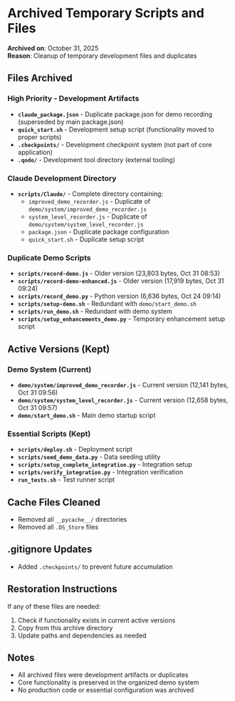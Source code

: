 # Archived Temporary Scripts and Files

**Archived on**: October 31, 2025  
**Reason**: Cleanup of temporary development files and duplicates

## Files Archived

### High Priority - Development Artifacts

- **`claude_package.json`** - Duplicate package.json for demo recording (superseded by main package.json)
- **`quick_start.sh`** - Development setup script (functionality moved to proper scripts)
- **`.checkpoints/`** - Development checkpoint system (not part of core application)
- **`.qodo/`** - Development tool directory (external tooling)

### Claude Development Directory

- **`scripts/Claude/`** - Complete directory containing:
  - `improved_demo_recorder.js` - Duplicate of `demo/system/improved_demo_recorder.js`
  - `system_level_recorder.js` - Duplicate of `demo/system/system_level_recorder.js`
  - `package.json` - Duplicate package configuration
  - `quick_start.sh` - Duplicate setup script

### Duplicate Demo Scripts

- **`scripts/record-demo.js`** - Older version (23,803 bytes, Oct 31 08:53)
- **`scripts/record-demo-enhanced.js`** - Older version (17,919 bytes, Oct 31 09:24)
- **`scripts/record_demo.py`** - Python version (6,636 bytes, Oct 24 09:14)
- **`scripts/setup-demo.sh`** - Redundant with `demo/start_demo.sh`
- **`scripts/run_demo.sh`** - Redundant with demo system
- **`scripts/setup_enhancements_demo.py`** - Temporary enhancement setup script

## Active Versions (Kept)

### Demo System (Current)

- **`demo/system/improved_demo_recorder.js`** - Current version (12,141 bytes, Oct 31 09:56)
- **`demo/system/system_level_recorder.js`** - Current version (12,658 bytes, Oct 31 09:57)
- **`demo/start_demo.sh`** - Main demo startup script

### Essential Scripts (Kept)

- **`scripts/deploy.sh`** - Deployment script
- **`scripts/seed_demo_data.py`** - Data seeding utility
- **`scripts/setup_complete_integration.py`** - Integration setup
- **`scripts/verify_integration.py`** - Integration verification
- **`run_tests.sh`** - Test runner script

## Cache Files Cleaned

- Removed all `__pycache__/` directories
- Removed all `.DS_Store` files

## .gitignore Updates

- Added `.checkpoints/` to prevent future accumulation

## Restoration Instructions

If any of these files are needed:

1. Check if functionality exists in current active versions
2. Copy from this archive directory
3. Update paths and dependencies as needed

## Notes

- All archived files were development artifacts or duplicates
- Core functionality is preserved in the organized demo system
- No production code or essential configuration was archived
